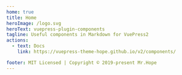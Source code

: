 ```yaml
---
home: true
title: Home
heroImage: /logo.svg
heroText: vuepress-plugin-components
tagline: Useful components in Markdown for VuePress2
actions:
  - text: Docs
    link: https://vuepress-theme-hope.github.io/v2/components/

footer: MIT Licensed | Copyright © 2019-present Mr.Hope
---
```

